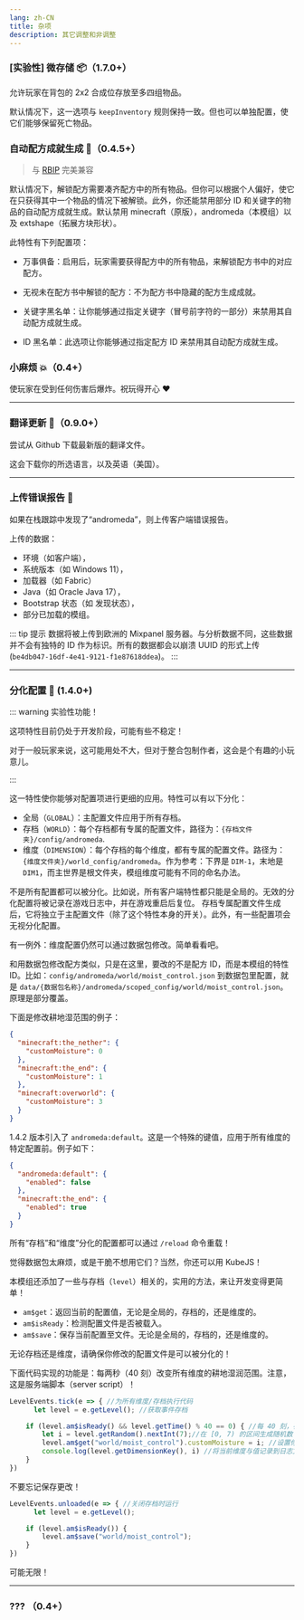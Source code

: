 ```yaml
---
lang: zh-CN
title: 杂项
description: 其它调整和非调整
---
```


### [实验性] 微存储 📦（1.7.0+）

允许玩家在背包的 2x2 合成位存放至多四组物品。

默认情况下，这一选项与 `keepInventory` 规则保持一致。但也可以单独配置，使它们能够保留死亡物品。

### 自动配方成就生成 📗（0.4.5+）

> 与 [RBIP](https://modrinth.com/mod/rbip) 完美兼容

默认情况下，解锁配方需要凑齐配方中的所有物品。但你可以根据个人偏好，使它在只获得其中一个物品的情况下被解锁。此外，你还能禁用部分 ID 和关键字的物品的自动配方成就生成。默认禁用 minecraft（原版），andromeda（本模组）以及 extshape（拓展方块形状）。

此特性有下列配置项：

* 万事俱备：启用后，玩家需要获得配方中的所有物品，来解锁配方书中的对应配方。

* 无视未在配方书中解锁的配方：不为配方书中隐藏的配方生成成就。

* 关键字黑名单：让你能够通过指定关键字（冒号前字符的一部分）来禁用其自动配方成就生成。

* ID 黑名单：此选项让你能够通过指定配方 ID 来禁用其自动配方成就生成。

### 小麻烦 💥（0.4+）

使玩家在受到任何伤害后爆炸。祝玩得开心 ❤️

***
### 翻译更新 🔁（0.9.0+）

尝试从 Github 下载最新版的翻译文件。

这会下载你的所选语言，以及英语（美国）。

***
### 上传错误报告 📑

如果在栈跟踪中发现了“andromeda”，则上传客户端错误报告。

上传的数据：
- 环境（如客户端），
- 系统版本（如 Windows 11），
- 加载器（如 Fabric）
- Java（如 Oracle Java 17），
- Bootstrap 状态（如 发现状态），
- 部分已加载的模组。

::: tip 提示
数据将被上传到欧洲的 Mixpanel 服务器。与分析数据不同，这些数据并不会有独特的 ID 作为标识。所有的数据都会以崩溃 UUID 的形式上传(`be4db047-16df-4e41-9121-f1e87618ddea`)。
:::

***
### 分化配置 🧩 (1.4.0+)

::: warning 实验性功能！

这项特性目前仍处于开发阶段，可能有些不稳定！

对于一般玩家来说，这可能用处不大，但对于整合包制作者，这会是个有趣的小玩意儿。

:::

这一特性使你能够对配置项进行更细的应用。特性可以有以下分化：

- 全局（`GLOBAL`）：主配置文件应用于所有存档。
- 存档（`WORLD`）：每个存档都有专属的配置文件，路径为：`{存档文件夹}/config/andromeda`.
- 维度（`DIMENSION`）：每个存档的每个维度，都有专属的配置文件。路径为：`{维度文件夹}/world_config/andromeda`。作为参考：下界是 `DIM-1`，末地是 `DIM1`，而主世界是根文件夹，模组维度可能有不同的命名办法。

不是所有配置都可以被分化。比如说，所有客户端特性都只能是全局的。无效的分化配置将被记录在游戏日志中，并在游戏重启后复位。
存档专属配置文件生成后，它将独立于主配置文件（除了这个特性本身的开关）。此外，有一些配置项会无视分化配置。

有一例外：维度配置仍然可以通过数据包修改。简单看看吧。

和用数据包修改配方类似，只是在这里，要改的不是配方 ID，而是本模组的特性 ID。比如：`config/andromeda/world/moist_control.json` 到数据包里配置，就是 `data/{数据包名称}/andromeda/scoped_config/world/moist_control.json`。原理是部分覆盖。

下面是修改耕地湿范围的例子：

```json
{
  "minecraft:the_nether": {
    "customMoisture": 0
  },
  "minecraft:the_end": {
    "customMoisture": 1
  },
  "minecraft:overworld": {
    "customMoisture": 3
  }
}
```

1.4.2 版本引入了 `andromeda:default`。这是一个特殊的键值，应用于所有维度的特定配置前。例子如下：

```json
{
  "andromeda:default": {
    "enabled": false
  },
  "minecraft:the_end": {
    "enabled": true
  }
}
```

所有“存档”和“维度”分化的配置都可以通过 `/reload` 命令重载！

觉得数据包太麻烦，或是干脆不想用它们？当然，你还可以用 KubeJS！

本模组还添加了一些与存档（`level`）相关的，实用的方法，来让开发变得更简单！

- `am$get`：返回当前的配置值，无论是全局的，存档的，还是维度的。
- `am$isReady`：检测配置文件是否被载入。
- `am$save`：保存当前配置至文件。无论是全局的，存档的，还是维度的。

无论存档还是维度，请确保你修改的配置文件是可以被分化的！

下面代码实现的功能是：每两秒（40 刻）改变所有维度的耕地湿润范围。注意，这是服务端脚本（server script）！

```js
LevelEvents.tick(e => { //为所有维度/存档执行代码
	  let level = e.getLevel(); //获取事件存档

    if (level.am$isReady() && level.getTime() % 40 == 0) { //每 40 刻，在保证配置文件被加载的情况下，修改配置项
        let i = level.getRandom().nextInt(7);//在 [0, 7) 的区间生成随机数
        level.am$get("world/moist_control").customMoisture = i; //设置你想要更改的值
        console.log(level.getDimensionKey(), i) //将当前维度与值记录到日志文件中
    }
})
```

不要忘记保存更改！

```js
LevelEvents.unloaded(e => { //关闭存档时运行
	  let level = e.getLevel();

    if (level.am$isReady()) {
        level.am$save("world/moist_control");
    }
})
```

可能无限！

***
### ??? （0.4+）
